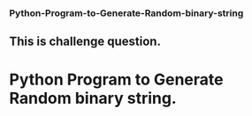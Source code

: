 ### Python-Program-to-Generate-Random-binary-string
## This is challenge question.
# Python Program to Generate Random binary string.

